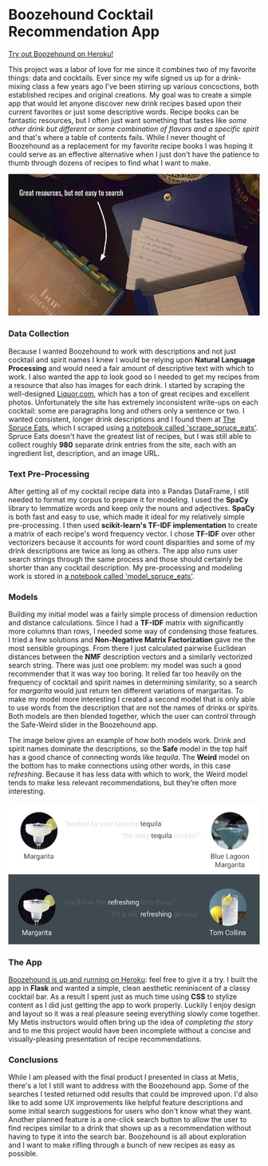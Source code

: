 # Boozehound Cocktail Recommendation App

[Try out Boozehound on Heroku!](https://lw-boozehound.herokuapp.com/)

This project was a labor of love for me since it combines two of my favorite things: data and cocktails. Ever since my wife signed us up for a drink-mixing class a few years ago I've been stirring up various concoctions, both established recipes and original creations. My goal was to create a simple app that would let anyone discover new drink recipes based upon their current favorites or just some descriptive words. Recipe books can be fantastic resources, but I often just want something that tastes like *some other drink but different* or *some combination of flavors and a specific spirit* and that's where a table of contents fails. While I never thought of Boozehound as a replacement for my favorite recipe books I was hoping it could serve as an effective alternative when I just don't have the patience to thumb through dozens of recipes to find what I want to make.

![Photo of a book and index cards containing cocktail recipes](img/resources.jpg)

### Data Collection

Because I wanted Boozehound to work with descriptions and not just cocktail and spirit names I knew I would be relying upon **Natural Language Processing** and would need a fair amount of descriptive text with which to work. I also wanted the app to look good so I needed to get my recipes from a resource that also has images for each drink. I started by scraping the well-designed [Liquor.com](https://www.liquor.com), which has a ton of great recipes and excellent photos. Unfortunately the site has extremely inconsistent write-ups on each cocktail: some are paragraphs long and others only a sentence or two. I wanted consistent, longer drink descriptions and I found them at [The Spruce Eats](https://www.thespruceeats.com), which I scraped using [a notebook called 'scrape_spruce_eats'](work/scrape_spruce_eats.ipynb). Spruce Eats doesn't have the greatest list of recipes, but I was still able to collect roughly **980** separate drink entries from the site, each with an ingredient list, description, and an image URL.

### Text Pre-Processing

After getting all of my cocktail recipe data into a Pandas DataFrame, I still needed to format my corpus to prepare it for modeling. I used the **SpaCy** library to lemmatize words and keep only the nouns and adjectives. **SpaCy** is both fast and easy to use, which made it ideal for my relatively simple pre-processing. I then used **scikit-learn's TF-IDF implementation** to create a matrix of each recipe's word frequency vector. I chose **TF-IDF** over other vectorizers because it accounts for word count disparities and some of my drink descriptions are twice as long as others. The app also runs user search strings through the same process and those should certainly be shorter than any cocktail description. My pre-processing and modeling work is stored in [a notebook called 'model_spruce_eats'](work/model_spruce_eats.ipynb).

### Models

Building my initial model was a fairly simple process of dimension reduction and distance calculations. Since I had a **TF-IDF** matrix with significantly more columns than rows, I needed some way of condensing those features. I tried a few solutions and **Non-Negative Matrix Factorization** gave me the most sensible groupings. From there I just calculated pairwise Euclidean distances between the **NMF** description vectors and a similarly vectorized search string. There was just one problem: my model was such a good recommender that it was way too boring. It relied far too heavily on the frequency of cocktail and spirit names in determining similarity, so a search for *margarita* would just return ten different variations of margaritas. To make my model more interesting I created a second model that is only able to use words from the description that are not the names of drinks or spirits. Both models are then blended together, which the user can control through the Safe-Weird slider in the Boozehound app.

The image below gives an example of how both models work. Drink and spirit names dominate the descriptions, so the **Safe** model in the top half has a good chance of connecting words like *tequila*. The **Weird** model on the bottom has to make connections using other words, in this case *refreshing*. Because it has less data with which to work, the Weird model tends to make less relevant recommendations, but they’re often more interesting.

![Chart showing an example of Safe and Fun model word similarities](img/models.jpg)

### The App

[Boozehound is up and running on Heroku](https://lw-boozehound.herokuapp.com/): feel free to give it a try. I built the app in **Flask** and wanted a simple, clean aesthetic reminiscent of a classy cocktail bar. As a result I spent just as much time using **CSS** to stylize content as I did just getting the app to work properly. Luckily I enjoy design and layout so it was a real pleasure seeing everything slowly come together. My Metis instructors would often bring up the idea of *completing the story* and to me this project would have been incomplete without a concise and visually-pleasing presentation of recipe recommendations.

### Conclusions

While I am pleased with the final product I presented in class at Metis, there's a lot I still want to address with the Boozehound app. Some of the searches I tested returned odd results that could be improved upon. I'd also like to add some UX improvements like helpful feature descriptions and some initial search suggestions for users who don't know what they want. Another planned feature is a one-click search button to allow the user to find recipes similar to a drink that shows up as a recommendation without having to type it into the search bar. Boozehound is all about exploration and I want to make rifling through a bunch of new recipes as easy as possible.
